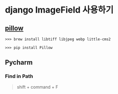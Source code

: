 # django ImageField 사용하기

## [pillow](http://pillow.readthedocs.io/en/4.1.x/installation.html#building-on-macos)

```
>>> brew install libtiff libjpeg webp little-cms2
```

```
>>> pip install Pillow
```

## Pycharm

### Find in Path
> shift + command + F
> 